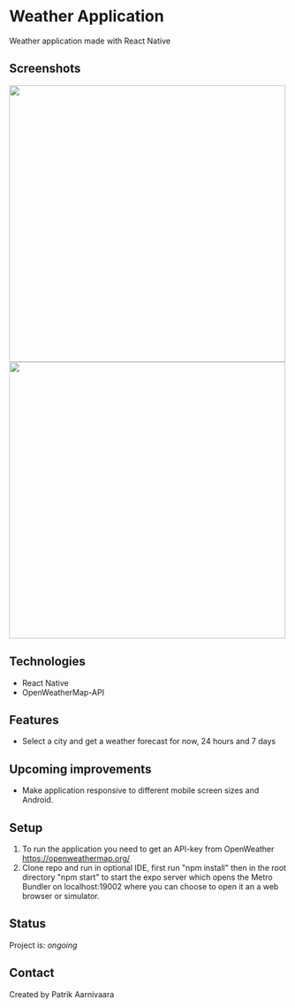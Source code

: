 # Weather Application
Weather application made with React Native

## Screenshots
<img src="https://res.cloudinary.com/whatwherewhen/image/upload/v1612358326/weather/ybu31p1kuy2dbhp1myz4.png" width="auto" height="500">
<img src="https://res.cloudinary.com/whatwherewhen/image/upload/v1612358326/weather/domhji8yshskbypydzah.png" width="auto" height="500">

## Technologies
* React Native
* OpenWeatherMap-API

## Features
* Select a city and get a weather forecast for now, 24 hours and 7 days

## Upcoming improvements
* Make application responsive to different mobile screen sizes and Android.

## Setup
1. To run the application you need to get an API-key from OpenWeather https://openweathermap.org/
2. Clone repo and run in optional IDE, first run "npm install" then in the root directory "npm start" to start the expo server which opens the Metro Bundler on localhost:19002 where you can choose to open it an a web browser or simulator.

## Status
Project is: _ongoing_

## Contact
Created by Patrik Aarnivaara
